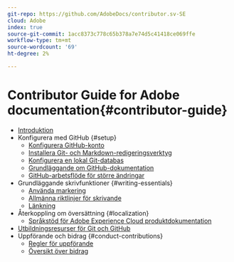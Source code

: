 ```yaml
---
git-repo: https://github.com/AdobeDocs/contributor.sv-SE
cloud: Adobe
index: true
source-git-commit: 1acc8373c778c65b378a7e74d5c41418ce069ffe
workflow-type: tm+mt
source-wordcount: '69'
ht-degree: 2%

---
```



# Contributor Guide for Adobe documentation{#contributor-guide}

+ [Introduktion](introduction.md)
+ Konfigurera med GitHub {#setup}
   + [Konfigurera GitHub-konto](setup/github-signup.md)
   + [Installera Git- och Markdown-redigeringsverktyg](setup/install-tools.md)
   + [Konfigurera en lokal Git-databas](setup/local-repo.md)
   + [Grundläggande om GitHub-dokumentation](setup/git-fundamentals.md)
   + [GitHub-arbetsflöde för större ändringar](setup/full-workflow.md)
+ Grundläggande skrivfunktioner {#writing-essentials}
   + [Använda markering](writing-essentials/markdown.md)
   + [Allmänna riktlinjer för skrivande](writing-essentials/general-writing-guidance.md)
   + [Länkning](writing-essentials/linking.md)
+ Återkoppling om översättning {#localization}
   + [Språkstöd för Adobe Experience Cloud produktdokumentation](localization/machine-translation.md)
+ [Utbildningsresurser för Git och GitHub](resources.md)
+ Uppförande och bidrag {#conduct-contributions}
   + [Regler för uppförande](conduct/code-of-conduct.md)
   + [Översikt över bidrag](conduct/contributing.md)

